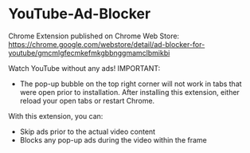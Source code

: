 # YouTube-Ad-Blocker
Chrome Extension published on Chrome Web Store: https://chrome.google.com/webstore/detail/ad-blocker-for-youtube/gmcmlgfecmkefmkgbbnggmamclbmikbi 

Watch YouTube without any ads!
IMPORTANT:
 - The pop-up bubble on the top right corner will not work in tabs that were open prior to installation. After installing this extension, either reload your open tabs or restart Chrome.

With this extension, you can:
 - Skip ads prior to the actual video content
 - Blocks any pop-up ads during the video within the frame
